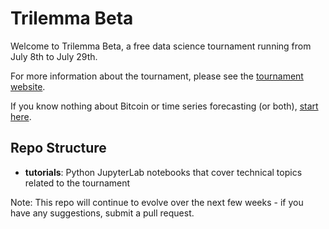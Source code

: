 # Trilemma Beta

Welcome to Trilemma Beta, a free data science tournament running from July 8th to July 29th.

For more information about the tournament, please see the [tournament website](https://www.trilemmacapital.com/tournament). 

If you know nothing about Bitcoin or time series forecasting (or both), [start here](https://github.com/TrilemmaCapital/Trilemma-Beta/blob/main/start-here.md).

## Repo Structure
- **tutorials**: Python JupyterLab notebooks that cover technical topics related to the tournament

Note: This repo will continue to evolve over the next few weeks - if you have any suggestions, submit a pull request. 
